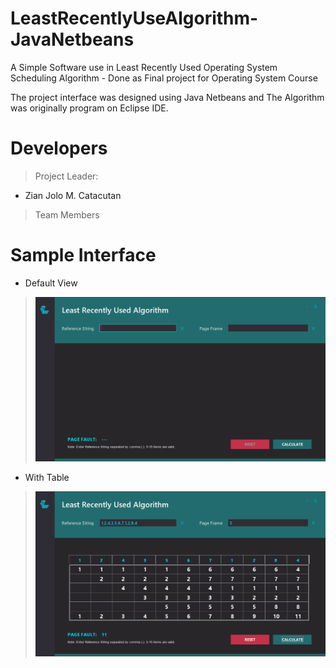 # LeastRecentlyUseAlgorithm-JavaNetbeans
A Simple Software use in Least Recently Used Operating System Scheduling Algorithm - Done as Final project for Operating System Course 

The project interface was designed using Java Netbeans and The Algorithm was originally program on Eclipse IDE.

# Developers
> Project Leader:
- Zian Jolo M. Catacutan
> Team Members


# Sample Interface
- Default View
> ![alt text](https://github.com/xenz25/LeastRecentlyUseAlgorithm-JavaNetbeans/blob/main/Interface/Home%20View.jpg?raw=true)

- With Table
> ![alt text](https://github.com/xenz25/LeastRecentlyUseAlgorithm-JavaNetbeans/blob/main/Interface/Computed%20View.jpg?raw=true)

